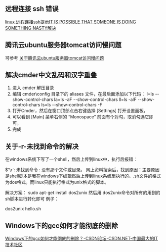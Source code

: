 ## 远程连接 ssh 错误

[linux 远程连接ssh提示IT IS POSSIBLE THAT SOMEONE IS DOING SOMETHING NASTY解决](http://blog.csdn.net/watsy/article/details/12611919)


## 腾讯云ubuntu服务器tomcat访问慢问题
可参考 [关于腾讯云ubuntu服务器tomcat访问慢问题](http://www.linuxdiyf.com/linux/28165.html)


## 解决cmder中文乱码和汉字重叠

1. 进入 cmder 解压目录
2. 编辑 cmder\config 目录下的 aliases 文件，在最后面添加以下代码：
	l=ls --show-control-chars
	la=ls -aF --show-control-chars
	ll=ls -alF --show-control-chars
	ls=ls --show-control-chars -F
3. 打开Cmder，然后在窗口顶部点击右键选择 [Settings] 打开设置面板，
4. 可以看到 [Main] 菜单右侧的 “Monospace” 前面有个对勾，取消勾选它即可，
5. 完成

## 关于-r-未找到命令的解决

在windows系统下写了一个shell，然后上传到linux中，执行后报错：

$'\r': 未找到命令 : 没有那个文件或目录。
网上资料搜索后，找到原因：主要原因是shell脚本是我在windows下编辑然后上传到linux系统里执行的。.sh文件的格式为dos格式。而linux只能执行格式为unix格式的脚本。

解决方案：
   sudo apt-get install dos2unix
然后用 dos2unix命令对所有的用到的sh脚本进行转化即可
例子： 

dos2unix hello.sh


## Windows下的gcc如何才能彻底的删除

[Windows下的gcc如何才能彻底的删除？-CSDN论坛-CSDN.NET-中国最大的IT技术社区](http://bbs.csdn.net/topics/391010651)











